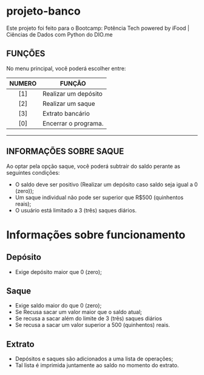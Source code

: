 # projeto-banco

Este projeto foi feito para o Bootcamp: Potência Tech powered by iFood | Ciências de Dados com Python do DIO.me

## FUNÇÕES

No menu principal, você poderá escolher entre:

| NUMERO | FUNÇÃO |
|:-------:|-----------|
| [1] | Realizar um depósito|
| [2] | Realizar um saque|
| [3] | Extrato bancário|
| [0] | Encerrar o programa.|

---

## INFORMAÇÕES SOBRE SAQUE

Ao optar pela opção saque, você poderá subtrair do saldo perante as seguintes condições:
* O saldo deve ser positivo (Realizar um depósito caso saldo seja igual a 0 (zero));
* Um saque individual não pode ser superior que R$500 (quinhentos reais);
* O usuário está limitado a 3 (três) saques diários.


# Informações sobre funcionamento
## Depósito

* Exige depósito maior que 0 (zero);

## Saque

* Exige saldo maior do que 0 (zero);
* Se Recusa sacar um valor maior que o saldo atual;
* Se recusa a sacar além do limite de 3 (três) saques diários
* Se recusa a sacar um valor superior a 500 (quinhentos) reais.

## Extrato

* Depósitos e saques são adicionados a uma lista de operações;
* Tal lista é imprimida juntamente ao saldo no momento do extrato.
